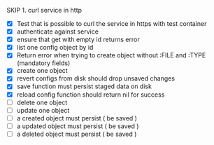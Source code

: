 SKIP 1. curl service in http 
-[x] Test that is possible to curl the service in https with test container
-[x] authenticate against service
-[x] ensure that get with empty id returns error
-[x] list one config object by id
-[x] Return error when trying to create object without :FILE and :TYPE (mandatory fields)
-[x] create one object
-[x] revert configs from disk should drop unsaved changes
-[x] save function must persist staged data on disk
-[x] reload config function should return nil for success
-[ ] delete one object
-[ ] update one object
-[ ] a created object must persist ( be saved )
-[ ] a updated object must persist ( be saved )
-[ ] a deleted object must persist ( be saved )
